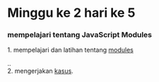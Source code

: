 <strong><h1>Minggu ke 2 hari ke 5 </h1></strong> 
<h3>mempelajari tentang  JavaScript Modules</h3> 
1. mempelajari dan latihan tentang  <a href="https://github.com/ajisukmo44/praxis-academy/blob/master/novice/02-05/latihan/imports.html"> modules</a> <br>

..<br>
2. mengerjakan <a href="https://github.com/ajisukmo44/praxis-academy/blob/master/novice/02-05/kasus/index.html">kasus</a>.
